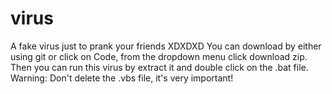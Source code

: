 # virus
A fake virus just to prank your friends XDXDXD
You can download by either using git or click on Code, from the dropdown menu click download zip. Then you can run this virus by extract it and double click on the .bat file. Warning: Don't delete the .vbs file, it's very important!
